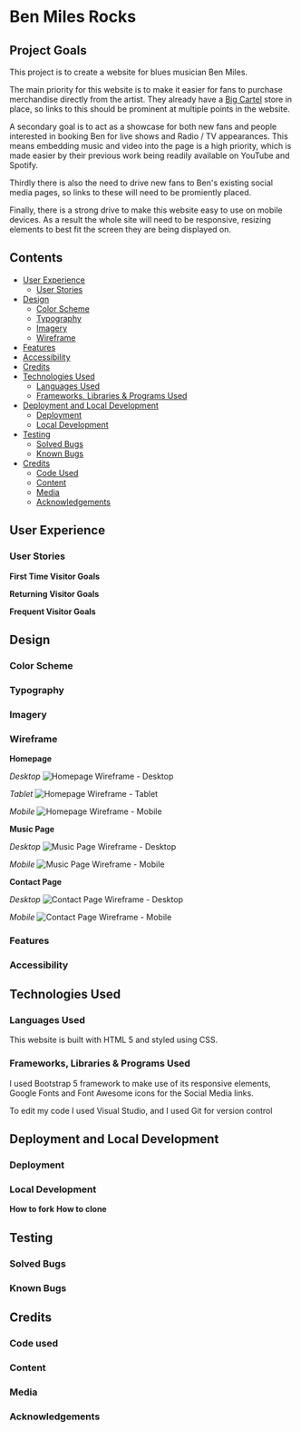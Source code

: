 # Ben Miles Rocks



## Project Goals

This project is to create a website for blues musician Ben Miles.

The main priority for this website is to make it easier for fans to purchase merchandise directly from the artist. They already have a [Big Cartel](https://benmilesrocks.bigcartel.com/products) store in place, so links to this should be prominent at multiple points in the website.

A secondary goal is to act as a showcase for both new fans and people interested in booking Ben for live shows and Radio / TV appearances. This means embedding music and video into the page is a high priority, which is made easier by their previous work being readily available on YouTube and Spotify. 

Thirdly there is also the need to drive new fans to Ben's existing social media pages, so links to these will need to be promiently placed.

Finally, there is a strong drive to make this website easy to use on mobile devices. As a result the whole site will need to be responsive, resizing elements to best fit the screen they are being displayed on.


## Contents

* [User Experience](#user-experience)
    - [User Stories](#user-stories)
* [Design](#design)
    - [Color Scheme](#color-scheme)
    - [Typography](#typography)
    - [Imagery](#imagery)
    - [Wireframe](#wireframe#)
* [Features](#features)
* [Accessibility](#accessibility)
* [Credits](#credits)
* [Technologies Used](#technologies-used)
    - [Languages Used](#languages-used)
    - [Frameworks, Libraries & Programs Used](#frameworks-libraries--programs-used)
* [Deployment and Local Development](#deployment-and-local-development)
    - [Deployment](#deployment)
    - [Local Development](#local-development)
* [Testing](#testing)
    - [Solved Bugs](#solved-bugs)
    - [Known Bugs](#known-bugs)
* [Credits](#credits)
    - [Code Used](#code-used)
    - [Content](#content)
    - [Media](#media)
    - [Acknowledgements](#acknowledgements)


## User Experience


### User Stories


**First Time Visitor Goals**

**Returning Visitor Goals**

**Frequent Visitor Goals**

## Design

### Color Scheme
### Typography
### Imagery
### Wireframe

**Homepage**

*Desktop*
![Homepage Wireframe - Desktop](/assets/wireframe/home/home-desktop.png)

*Tablet*
![Homepage Wireframe - Tablet](/assets/wireframe/home/home-tablet.png)

*Mobile*
![Homepage Wireframe - Mobile](/assets/wireframe/home/home-mobile.png)

**Music Page**

*Desktop*
![Music Page Wireframe - Desktop](/assets/wireframe/music/music-desktop.png)

*Mobile*
![Music Page Wireframe - Mobile](/assets/wireframe/music/music-mobile.png)

**Contact Page**

*Desktop*
![Contact Page Wireframe - Desktop](/assets/wireframe/contact/contact-desktop.png)

*Mobile*
![Contact Page Wireframe - Mobile](/assets/wireframe/contact/contact-mobile.png)


### Features
### Accessibility

## Technologies Used

### Languages Used

This website is built with HTML 5 and styled using CSS. 

### Frameworks, Libraries & Programs Used

I used Bootstrap 5 framework to make use of its responsive elements, Google Fonts and Font Awesome icons for the Social Media links.

To edit my code I used Visual Studio, and I used Git for version control

## Deployment and Local Development

### Deployment
### Local Development
**How to fork**
**How to clone**

## Testing

### Solved Bugs
### Known Bugs

## Credits

### Code used
### Content
### Media
### Acknowledgements